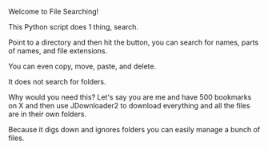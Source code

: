 Welcome to File Searching!

This Python script does 1 thing, search. 

Point to a directory and then hit the button, you can search for names, parts of names, and file extensions.

You can even copy, move, paste, and delete. 

It does not search for folders. 

Why would you need this? Let's say you are me and have 500 bookmarks on X and then use JDownloader2 to download everything and all the files are in their own folders.

Because it digs down and ignores folders you can easily manage a bunch of files.
